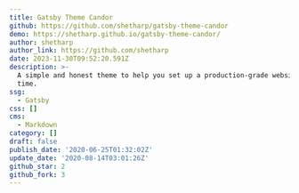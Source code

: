 ```yaml
---
title: Gatsby Theme Candor
github: https://github.com/shetharp/gatsby-theme-candor
demo: https://shetharp.github.io/gatsby-theme-candor/
author: shetharp
author_link: https://github.com/shetharp
date: 2023-11-30T09:52:20.591Z
description: >-
  A simple and honest theme to help you set up a production-grade website in no
  time.
ssg:
  - Gatsby
css: []
cms:
  - Markdown
category: []
draft: false
publish_date: '2020-06-25T01:32:02Z'
update_date: '2020-08-14T03:01:26Z'
github_star: 2
github_fork: 3
---
```

